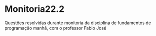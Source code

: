 # Monitoria22.2
 Questões resolvidas durante monitoria da disciplina de fundamentos de programação manhã, com o professor Fabio José
